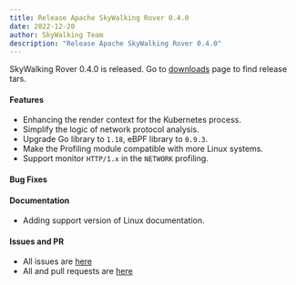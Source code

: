 ```yaml
---
title: Release Apache SkyWalking Rover 0.4.0
date: 2022-12-20
author: SkyWalking Team
description: "Release Apache SkyWalking Rover 0.4.0"
---
```


SkyWalking Rover 0.4.0 is released. Go to [downloads](https://skywalking.apache.org/downloads) page to find release tars.

#### Features
* Enhancing the render context for the Kubernetes process.
* Simplify the logic of network protocol analysis.
* Upgrade Go library to `1.18`, eBPF library to `0.9.3`.
* Make the Profiling module compatible with more Linux systems.
* Support monitor `HTTP/1.x` in the `NETWORK` profiling.

#### Bug Fixes

#### Documentation
* Adding support version of Linux documentation.

#### Issues and PR
- All issues are [here](https://github.com/apache/skywalking/milestone/154?closed=1)
- All and pull requests are [here](https://github.com/apache/skywalking-rover/milestone/4?closed=1)